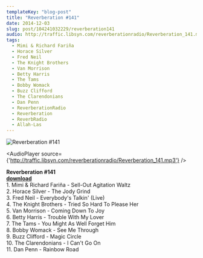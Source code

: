 ```yaml
---
templateKey: "blog-post"
title: "Reverberation #141"
date: 2014-12-03
slug: post/104241032229/reverberation141
audio: http://traffic.libsyn.com/reverberationradio/Reverberation_141.mp3
tags:
  - Mimi & Richard Fariña
  - Horace Silver
  - Fred Neil
  - The Knight Brothers
  - Van Morrison
  - Betty Harris
  - The Tams
  - Bobby Womack
  - Buzz Clifford
  - The Clarendonians
  - Dan Penn
  - ReverberationRadio
  - Reverberation
  - ReverbRadio
  - Allah-Las
---
```


![Reverberation #141](../images/cfb30eeac79c314164558771c59c4d56be14319d1b87a2d0a2859d3778115985.jpg)

<AudioPlayer source={'http://traffic.libsyn.com/reverberationradio/Reverberation_141.mp3'} />

<p><strong>Reverberation #141<br /></strong><strong><a href="http://traffic.libsyn.com/reverberationradio/Reverberation_141.mp3" title="download" target="_blank">download<br /></a></strong>1. Mimi &amp; Richard Fari&ntilde;a - Sell-Out Agitation Waltz<br />2. Horace Silver - The Jody Grind<br />3. Fred Neil - Everybody's Talkin' (Live)<br />4. The Knight Brothers - Tried So Hard To Please Her<br />5. Van Morrison - Coming Down To Joy<br />6. Betty Harris - Trouble With My Lover<br />7. The Tams - You Might As Well Forget Him<br />8. Bobby Womack - See Me Through<br />9. Buzz Clifford - Magic Circle<br />10. The Clarendonians - I Can't Go On<br />11. Dan Penn - Rainbow Road</p>
